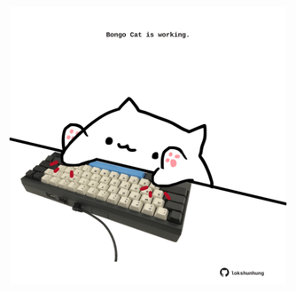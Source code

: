 <!-- built at 17/08/2023, 23:00:41 UTC -->
<p align="center">
  <img width="500" height="500" src="./ReadmeImage.svg">
</p>
